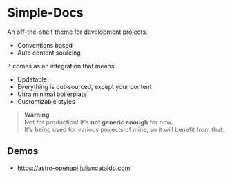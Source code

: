 # Simple-Docs

An off-the-shelf theme for development projects.

- Conventions based
- Auto content sourcing

It comes as an integration that means:

- Updatable
- Everything is out-sourced, except your content
- Ultra minimal boilerplate
- Customizable styles

> **Warning**  
> Not for production! It's **not generic enough** for now.  
> It's being used for various projects of mine, so it will benefit from that.

## Demos

- <https://astro-openapi.juliancataldo.com>
